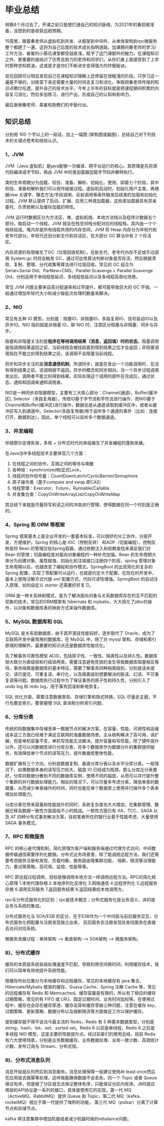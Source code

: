 # 毕业总结

转眼4个月过去了，开课之前只是想打通自己的知识脉络，为2021年的春招做准备，没想到的是收获远超预期。

15周里，跟着秦老师从虚拟机到并发、从框架到中间件、从单体架构到rpc微服务整个都趟了一遍，这将为自己后面的技术成长指明道路。加课期间秦老师的学习/工作方法、崔崔的小葵花课堂都受益匪浅，赋予了这门课额外的魅力。在课程知识之外，更重要的是结识了优秀且努力的老师和同学们，从你们身上我感受到了上学时那种求知若渴，这或是才是你们不断进步变得强大的终极秘诀。

现在回顾可以明显发现自己在课程知识理解上还停留在很粗浅的阶段，只学习这一遍是不够的，训练营下来还需要大量的时间去复习和消化，争取把秦老师传授的知识点嚼烂吃透，提升自己的技术水平。今年上半年的目标就是把课程期间积累的内容复习消化，然后多加练习，进行产出，形成自己的认知和影响力。

最后谢谢秦老师、美崔和助教们的辛勤付出。



## 知识总结

分别用 100 个字以上的一段话，加上一幅图 (架构图或脑图)，总结自己对下列技术的关键点思考和经验认识。

### 1、JVM

JVM（Java 虚拟机）是java能够一次编译，跨平台运行的核心。其原理是先将源代码编译成字节码，再由 JVM 中的类加载器加载字节码并解释执行。

类的生命周期分为加载、校验、准备、解析、初始化、使用、卸载七个阶段，其中校验、准备和解析我们可以视作链接过程。虚拟机启动时，初始化用户主类，再根据new 关键字、静态方法/字段调用、反射调用等条件触发后续类的加载和初始化过程。JVM 默认提供了启动、扩展、应用三种类加载器，这些类加载器具有双亲委托、负责依赖以及缓存加载的特性。

JVM 运行时数据区分为方法区、堆、虚拟机栈、本地方法栈以及程序计数器五个部分。每启动一个线程，JVM 就会在栈空间栈分配对应的线程栈，其内由一个个栈帧组成。堆内存是所有线程共用的内存空间，JVM 将 Heap 内存分为年轻代和老年代部分。年轻代还划分新生代和存活区，在大部分 GC 算法中有 2 个存活区。

内存资源的有限催生了GC（垃圾回收机制）。在新生代、老年代内存不足或手动调用 System.gc 时将会触发 GC，通过可达性算法判断对象是否存活，然后根据清除、复制、整理、分代收集等算法进行垃圾回收。常见的 GC 组合为 Serial+Serial Old、ParNew+CMS、Parallel Scavenge + Parallel Scavenge Old，分别适用于单线程低延迟、多线程低延迟以及多线程高吞吐场景。

常见 JVM 问题主要来自高分配速率和过早提升，都可能导致巨大的 GC 开销，一般通过增加年轻代大小和减少每批次处理的数量来解决。



### 2、NIO

常见有五种 IO 模型，分别是：阻塞IO、非阻塞IO、多路复用IO、信号驱动IO以及异步IO。NIO 指的就是非阻塞 IO，聊 NIO 时，注意区分阻塞与非阻塞、同步与异步。

阻塞和非阻塞关注的是**程序在等待调用结果（消息，返回值）时的状态**。阻塞调用是指调用结果返回之前，当前线程会被挂起直到得到结果之后才会返回；非阻塞调用指在不能立刻得到结果之前，该调用不会阻塞当前线程。

同步和异步关注的是**消息通信机制**。所谓同步，就是在发出一个功能调用时，在没有得到结果之前，该调用就不返回。异步的概念和同步相对。当一个异步过程调用发出后，调用者不能立刻得到结果。实际处理这个调用的部件在完成后，通过状态、通知和回调来通知调用者。

NIO是一种同步非阻塞模型，主要有三大核心部分：Channel(通道)，Buffer(缓冲区), Selector（多路复用器）。传统IO基于字节流和字符流进行操作，而NIO基于Channel和Buffer(缓冲区)进行操作，数据总是从通道读取到缓冲区中，或者从缓冲区写入到通道中。Selector(多路复用器)用于监听多个通道的事件（比如：连接打开，数据到达）。因此，单个线程可以监听多个数据通道。



### 3、并发编程

伴随摩尔定律失效，多核 + 分布式时代的来临催生了并发编程的蓬勃发展。

在Java当中多线程技术主要体现几个方面：

1. 在线程之间的协作，互相之间的等待与唤醒
2. 各种锁：synchronized和显式Lock，
3. 线程间协作信号量：CountDownLatch/CyclicBarrier/Semaphore
4. 原子操作类（基于compare and swap 即CAS）
5. 线程管理：Executor，Future，Runnable/Callable
6. 并发集合类：CopyOnWriteArrayList/CopyOnWriteMap

其总结下来就是尽量将写和读之间的冲突进行管理，使得数据在同一个时刻是正确的。



### 4、Spring 和 ORM 等框架

Spring 框架基本上是企业开发的一套基本标准，可以很好的分工协作，分层开发，方便维护。Spring 的核心是 IOC（控制反转） 和AOP（切面编程），控制反转是将 Bean 的管理交给Spring容器，通过依赖注入和依赖查找来满足我们对 Bean 的管理；切面编程是对面向对象编程的一种补充加强。Bean 的生命周期大体分为创建对象、属性赋值、初始化和注销接口注册四个阶段，spring 管理对象生命周期以后，也就改变了编程和协作模式。SpringBoot 的出现简化的复杂的 Spring 配置，实现了零配置可以运行，也就是约定大于配置，在现在的开发中，基本上使用注解方式代替 xml 配置方式，代码可读性增强。SpringBoot 的自动注入原理，如何自定义 starter 还需要好好复习。

ORM 是一种关系映射模式，是为了解决面向对象与关系数据库存在的互不匹配的现象的技术。常见的ORM框架有 hibernate 和 mybatis，大大简化了jdbc的操作，以对象和数据库表的映射方式来操作数据库。



### 5、MySQL 数据库和 SQL

MySQL 是关系型数据库，由于其开源且性能较好，逐步取代了 Oracle，成为了互联网开发中最常用的数据库。在 MySQL 中，除了对 mysql 架构、存储和索引原理的理解外，最重要的知识点还是数据库性能优化。

先了解事务可靠性模型 ACID，包括原子性、一致性、隔离性以及持久性。数据库锁大致分为表级锁和行级锁两类，需要注意避免死锁的发生导致数据库阻塞相互等待。事务隔离是数据库的基本特征，需要了解事务四种隔离级别，分别是读未提交、读已提交、可重复读、串行化，以及隔离级别想要解决的脏读、幻读、不可重复读等问题。数据库执行过程中为了保证事务的原子性和持久性，分别引入了 undo log 和 redo log，用于事务回滚和断电恢复。

SQL 优化方面，需要注意数据类型、存储引擎和隐式转换。SQL 尽量走主键，不行也要走索引，要掌握慢 SQL 查询和分析索引问题。



### 6、分库分表

传统的将数据集中存储至单一数据节点的解决方案，在容量、性能、可用性和运维成本这三方面已经难于满足互联网的海量数据场景。主从结构解决了高可用，读扩展，但是单机容量不变，单机写性能无法解决。提升容量和写性能，除了硬件提升以外，还可以对数据库进行分库分表，将多个数据库作为数据分片的集群提供服务，有效降低单个节点的读写压力，提升数据库整体性能。

数据扩展有三个方向，分别是数据复制、垂直分库分表以及水平分库分表。一般情况下，如果数据本身的读写压力较大，磁盘 IO 已经成为瓶颈，那么分库比分表要好。分库将数据分散到不同的数据库实例，使用不同的磁盘，从而可以并行提升整个集群的并行数据处理能力。相反的情况下，可以尽量多考虑分表，降低单表的数据量，从而减少单表操作的时间，同时也能在单个数据库上使用并行操作多个表来增加处理能力。

分库分表在带来容量和性能提升的同时，系统复杂度也大大增加，在集群管理、数据迁移及数据一致性方面面临不小的挑战。一致性方面已有 XA、TCC、SAGA 以及 AT 四种分布式事务解决方案，目前笔者所在的银行业基于性能考虑，大量使用 SAGA 事务模式。



### 7、RPC 和微服务

RPC 的核心是代理机制，简化原理为客户端和服务端通过代理方式访问，中间数据传输通信需要序列化数据。分布式业务场景里，除了能调用远程方法，我们还需要考虑服务注册和发现、负载均衡、服务路由等集群功能， 熔断，限流等治理能力，重试等策略，高可用、监控、性能等等。

RPC 即远程过程调用，目标是像调用本地方法一样调用远程方法。RPC的简化核心原理 1.本地代理存根 2.本地序列化反序化 3.网络通信 4.远程序列化 5.远程服务存根 6.调用实际服务 7.返回服务结果 8.返回结果给本地调用方。

rpc与分布式服务化的区别：rpc是技术概念；分布式服务化是业务语义，讲的是业务与系统的集成。

分布式服务化与 SOA/ESB 的区分，在于ESB作为一个中间层与前后服务交互，分布式服务化把配置与注册发现独立出来， 前后服务去注册发现处查找服务在直接去访问对应系统。

微服务发展过程：单体架构 --> 垂直架构 --> SOA架构 --> 微服务架构。



### 8)、分布式缓存

缓存的本质是系统各级处理速度不匹配，导致利用空间换时间。利用缓存技术，我们可以简单有效地提升系统性能。

按缓存所处位置分为本地缓存和远程缓存，常见的本地缓存有 java 集合、Hibernate/Mybatis 框架的缓存、Guava Cache、Spring 注解 Cache 等，常见的远程缓存有 Redis 和 Memcached。缓存容量是有限的，所以有了相应的缓存过期策略，常见的有 FIFO 或 LRU、固定过期时间、业务时间加权等。在使用过程中，缓存也会存在缓存穿透、缓存击穿和缓存雪崩三种问题，注意在缓存 key、过期策略、更新策略、数据分布以及熔断限流等方面做足工作以保护缓存。

提到缓存就不得不说当今最主流的 Redis，Redis 有 5 种基本数据类型，分别是 string、hash、list、set、sorted set。Redis 6 以前是单线程，Redis 6 之后是多线程 NIO 模型，这是主要的性能提升点。经过前辈们的使用总结，目前 Redis 有六大使用场景，分别是业务数据缓存、业务数据处理、全局一致计数、高效统计计数、发布订阅与 Stream、分布式锁。



### 9)、分布式消息队列

消息开始是队列然后到消息服务。消息处理保障一般建议使用At least once然后在应用层去做幂等处理，这样做能确保数据不会丢失。同一个 Topic 或者 Queue 保证有序，但是做了分区就无法保证整体有序，只能保证分区内有序。JMS是应用层的API协议是一系列的接口，具体是使用它的实现。第一代 MQ（ActiveMQ、RabbitMQ）提供 Queue 和 Topic，第二代 MQ（kafka、rocketMQ）相比于第一代提供了堆积的功能， 第三代 MQ（pulsar）分离了计算节点和存储节点。

kafka 得注意集群中增加机器或者减少机器时候的rebalance问题。